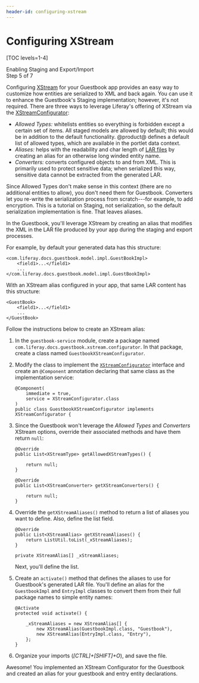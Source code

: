 ```yaml
---
header-id: configuring-xstream
---
```


# Configuring XStream

[TOC levels=1-4]

<div class="learn-path-step">
    <p>Enabling Staging and Export/Import<br>Step 5 of 7</p>
</div>

Configuring [XStream](http://x-stream.github.io/index.html) for your Guestbook
app provides an easy way to customize how entities are serialized to XML and
back again. You can use it to enhance the Guestbook's Staging implementation;
however, it's not required. There are three ways to leverage Liferay's offering
of XStream via the
[XStreamConfigurator](@app-ref@/foundation/latest/javadocs/com/liferay/xstream/configurator/XStreamConfigurator.html):

- *Allowed Types:* whitelists entities so everything is forbidden except a
  certain set of items. All staged models are allowed by default; this would be
  in addition to the default functionality. @product@ defines a default list of
  allowed types, which are available in the portlet data context.
- *Aliases:* helps with the readability and char length of
  [LAR files](/docs/7-0/tutorials/-/knowledge_base/t/understanding-data-handlers#liferay-archive-lar-file)
  by creating an alias for an otherwise long winded entity name.
- *Converters:* converts configured objects to and from XML. This is primarily
  used to protect sensitive data; when serialized this way, sensitive data
  cannot be extracted from the generated LAR.

Since Allowed Types don't make sense in this context (there are no additional
entities to allow), you don't need them for Guestbook. Converters let you
re-write the serialization process from scratch---for example, to add
encryption. This is a tutorial on Staging, not serialization, so the default
serialization implementation is fine. That leaves aliases. 

In the Guestbook, you'll leverage XStream by creating an alias that modifies the
XML in the LAR file produced by your app during the staging and export
processes.

For example, by default your generated data has this structure:

    <com.liferay.docs.guestbook.model.impl.GuestBookImpl>
        <field1>...</field1>
        ...
    </com.liferay.docs.guestbook.model.impl.GuestBookImpl>

With an XStream alias configured in your app, that same LAR content has this
structure:

    <GuestBook>
        <field1>...</field1>
        ...
    </GuestBook>

Follow the instructions below to create an XStream alias:

1.  In the `guestbook-service` module, create a package named
    `com.liferay.docs.guestbook.xstream.configurator`. In that package, create
    a class named `GuestbookXStreamConfigurator`.

2.  Modify the class to implement the
    [`XStreamConfigurator`](@app-ref@/foundation/latest/javadocs/com/liferay/xstream/configurator/XStreamConfigurator.html)
    interface and create an `@Component` annotation declaring that same class as
    the implementation service:

        @Component(
            immediate = true, 
            service = XStreamConfigurator.class
        )
        public class GuestbookXStreamConfigurator implements XStreamConfigurator {

3.  Since the Guestbook won't leverage the *Allowed Types* and *Converters*
    XStream options, override their associated methods and have them return
    `null`:

        @Override
        public List<XStreamType> getAllowedXStreamTypes() {

            return null;
        }

        @Override
        public List<XStreamConverter> getXStreamConverters() {

            return null;
        }

4.  Override the `getXStreamAliases()` method to return a list of aliases you
    want to define. Also, define the list field.

        @Override
        public List<XStreamAlias> getXStreamAliases() {
            return ListUtil.toList(_xStreamAliases);
        }

        private XStreamAlias[] _xStreamAliases;

    Next, you'll define the list.

5.  Create an `activate()` method that defines the aliases to use for
    Guestbook's generated LAR file. You'll define an alias for the
    `GuestbookImpl` and `EntryImpl` classes to convert them from their
    full package names to simple entity names:

        @Activate
        protected void activate() {

            _xStreamAliases = new XStreamAlias[] {
                new XStreamAlias(GuestbookImpl.class, "Guestbook"),
                new XStreamAlias(EntryImpl.class, "Entry"),
            };
        }

6.  Organize your imports (*[CTRL]+[SHIFT]+O*), and save the file.

Awesome! You implemented an XStream Configurator for the Guestbook and 
created an alias for your guestbook and entry entity declarations.
